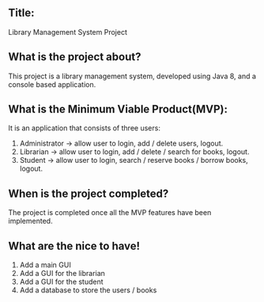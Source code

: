 ## Title: 

Library Management System Project

## What is the project about? 

This project is a library management system, developed using Java 8,
and a console based application.

## What is the Minimum Viable Product(MVP): 

It is an application that consists of three users:

1. Administrator -> allow user to login, add / delete users, logout.
2. Librarian -> allow user to login, add / delete / search for books, logout.
3. Student -> allow user to login, search / reserve books / borrow books, logout.

## When is the project completed?

The project is completed once all the MVP features have been implemented.

## What are the nice to have!

1. Add a main GUI
2. Add a GUI for the librarian
3. Add a GUI for the student
4. Add a database to store the users / books



